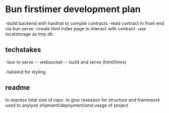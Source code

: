 # Bun firstimer development plan

-build backend with hardhat to compile contracts
-read contract in front end via bun serve
-create html index page to interact with contract
-use localstorage as tmp db

## techstakes

-bun to serve
-- websocket
-- build and serve (html/htmx)

-tailwind for styling.

## readme

to express total size of repo.
to give reseason for structure and framework used
to anylyze shipment/depoyment/and usage of project
